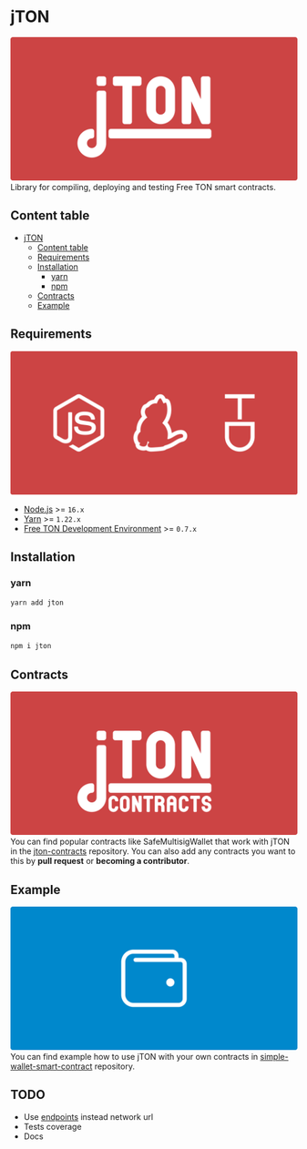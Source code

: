 # jTON
![cover](docs/images/cover.svg)
Library for compiling, deploying and testing Free TON smart contracts.

## Content table
* [jTON](#jton)
  * [Content table](#content-table)
  * [Requirements](#requirements)
  * [Installation](#installation)
    * [yarn](#yarn)
    * [npm](#npm)
  * [Contracts](#contracts)
  * [Example](#example)

## Requirements
![requirements](docs/images/requirements.svg)
* [Node.js](https://nodejs.org) >= `16.x`
* [Yarn](https://classic.yarnpkg.com) >= `1.22.x`
* [Free TON Development Environment](https://github.com/tonlabs/tondev) >= `0.7.x`

## Installation
### yarn
```sh
yarn add jton
```

### npm
```sh
npm i jton
```

## Contracts
![jTON contracts](docs/images/jton-contracts.svg)
You can find popular contracts like SafeMultisigWallet that work with jTON in the [jton-contracts](https://github.com/kokkekpek/jton-contracts) repository. You can also add any contracts you want to this by **pull request** or **becoming a contributor**.

## Example
![SimpleWallet](docs/images/simple-wallet.svg)
You can find example how to use jTON with your own contracts in [simple-wallet-smart-contract](https://github.com/kokkekpek/simple-wallet-smart-contract) repository. 

## TODO
* Use [endpoints](https://github.com/tonlabs/TON-SDK/blob/master/docs/mod_client.md#NetworkConfig) instead network url
* Tests coverage
* Docs